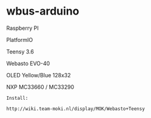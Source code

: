 # wbus-arduino

Raspberry PI

PlatformIO

Teensy 3.6

Webasto EVO-40

OLED Yellow/Blue 128x32

NXP MC33660 / MC33290


```
Install:

http://wiki.team-moki.nl/display/MOK/Webasto+Teensy



